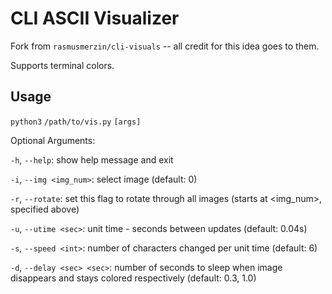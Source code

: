 # CLI ASCII Visualizer

Fork from `rasmusmerzin/cli-visuals` -- all credit for this idea goes to them.

Supports terminal colors.

## Usage

`python3` `/path/to/vis.py` `[args]`

Optional Arguments:

  `-h`, `--help`: show help message and exit

  `-i`, `--img <img_num>`: select image (default: 0)

  `-r`, `--rotate`: set this flag to rotate through all images (starts at <img_num>, specified above)

  `-u`, `--utime <sec>`: unit time - seconds between updates (default: 0.04s)

  `-s`, `--speed <int>`: number of characters changed per unit time (default: 6)

  `-d`, `--delay <sec> <sec>`: number of seconds to sleep when image disappears and stays colored respectively (default: 0.3, 1.0)
